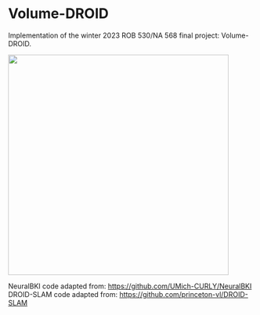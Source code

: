 # Volume-DROID
Implementation of the winter 2023 ROB 530/NA 568 final project: Volume-DROID.

<img src="https://github.com/peterstratton/Volume-DROID/figures/output.gif" width="450">

NeuralBKI code adapted from: https://github.com/UMich-CURLY/NeuralBKI \
DROID-SLAM code adapted from: https://github.com/princeton-vl/DROID-SLAM
